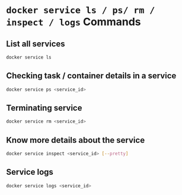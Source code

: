# `docker service ls / ps/ rm / inspect / logs` Commands

## List all services

```bash
docker service ls
```

## Checking task / container details in a service

```bash
docker service ps <service_id>
```

## Terminating service

```bash
docker service rm <service_id>
```

## Know more details about the service

```bash
docker service inspect <service_id> [--pretty]
```

## Service logs

```bash
docker service logs <service_id>
```
